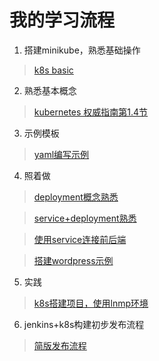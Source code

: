 # 我的学习流程

1. 搭建minikube，熟悉基础操作
> [k8s basic](https://k8smeetup.github.io/docs/tutorials/stateless-application/guestbook/)

2. 熟悉基本概念
> [kubernetes 权威指南第1.4节](https://book.douban.com/subject/26902153/)

3. 示例模板
> [yaml编写示例](https://github.com/SunnySmilez/k8s/tree/master/yaml)

4. 照着做

> [deployment概念熟悉](https://github.com/SunnySmilez/k8s/tree/master/deployment)

> [service+deployment熟悉](https://github.com/SunnySmilez/k8s/tree/master/guestbook)    

> [使用service连接前后端](https://github.com/SunnySmilez/k8s/tree/master/project)

> [搭建wordpress示例](https://github.com/SunnySmilez/k8s/tree/master/mysql-wordpress)

5. 实践
> [k8s搭建项目，使用lnmp环境](https://github.com/SunnySmilez/k8s/tree/master/lnmp)

6. jenkins+k8s构建初步发布流程
> [简版发布流程](https://github.com/SunnySmilez/k8s/tree/master/build)